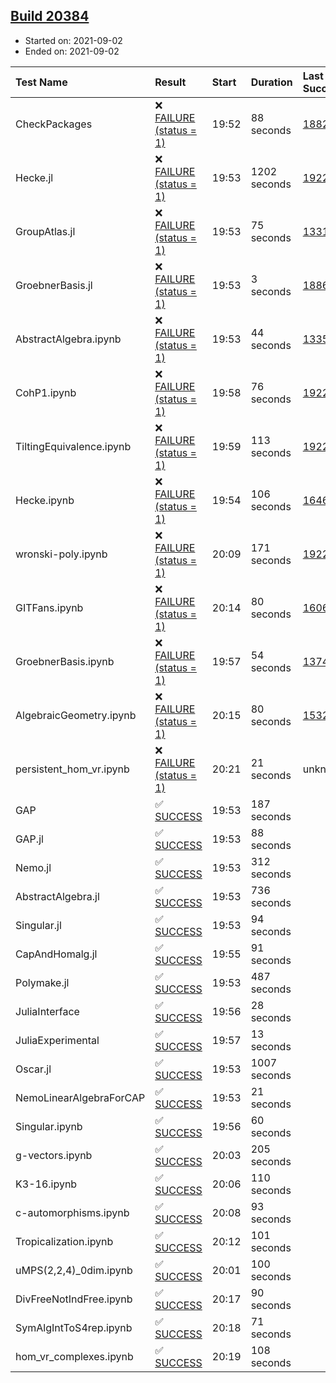 ## [Build 20384](https://oscarci.mathematik.uni-kl.de/job/oscar/20384/)

* Started on: 2021-09-02
* Ended on: 2021-09-02

| Test Name    | Result | Start | Duration | Last Success | First Failure |
|:-------------|:-------|:------|:---------|:-------------|:--------------|
| CheckPackages | ❌ [FAILURE (status = 1)](https://oscarci.mathematik.uni-kl.de/job/oscar/20384/artifact/logs/build-20384/CheckPackages.log) | 19:52 | 88 seconds | [18822](https://oscarci.mathematik.uni-kl.de/job/oscar/18822/) | [18823](https://oscarci.mathematik.uni-kl.de/job/oscar/18823/) |
| Hecke.jl | ❌ [FAILURE (status = 1)](https://oscarci.mathematik.uni-kl.de/job/oscar/20384/artifact/logs/build-20384/Hecke.jl.log) | 19:53 | 1202 seconds | [19222](https://oscarci.mathematik.uni-kl.de/job/oscar/19222/) | [20152](https://oscarci.mathematik.uni-kl.de/job/oscar/20152/) |
| GroupAtlas.jl | ❌ [FAILURE (status = 1)](https://oscarci.mathematik.uni-kl.de/job/oscar/20384/artifact/logs/build-20384/GroupAtlas.jl.log) | 19:53 | 75 seconds | [13311](https://oscarci.mathematik.uni-kl.de/job/oscar/13311/) | [13312](https://oscarci.mathematik.uni-kl.de/job/oscar/13312/) |
| GroebnerBasis.jl | ❌ [FAILURE (status = 1)](https://oscarci.mathematik.uni-kl.de/job/oscar/20384/artifact/logs/build-20384/GroebnerBasis.jl.log) | 19:53 | 3 seconds | [18864](https://oscarci.mathematik.uni-kl.de/job/oscar/18864/) | [18865](https://oscarci.mathematik.uni-kl.de/job/oscar/18865/) |
| AbstractAlgebra.ipynb | ❌ [FAILURE (status = 1)](https://oscarci.mathematik.uni-kl.de/job/oscar/20384/artifact/logs/build-20384/AbstractAlgebra.ipynb.log) | 19:53 | 44 seconds | [13355](https://oscarci.mathematik.uni-kl.de/job/oscar/13355/) | [13356](https://oscarci.mathematik.uni-kl.de/job/oscar/13356/) |
| CohP1.ipynb | ❌ [FAILURE (status = 1)](https://oscarci.mathematik.uni-kl.de/job/oscar/20384/artifact/logs/build-20384/CohP1.ipynb.log) | 19:58 | 76 seconds | [19222](https://oscarci.mathematik.uni-kl.de/job/oscar/19222/) | [20152](https://oscarci.mathematik.uni-kl.de/job/oscar/20152/) |
| TiltingEquivalence.ipynb | ❌ [FAILURE (status = 1)](https://oscarci.mathematik.uni-kl.de/job/oscar/20384/artifact/logs/build-20384/TiltingEquivalence.ipynb.log) | 19:59 | 113 seconds | [19222](https://oscarci.mathematik.uni-kl.de/job/oscar/19222/) | [20152](https://oscarci.mathematik.uni-kl.de/job/oscar/20152/) |
| Hecke.ipynb | ❌ [FAILURE (status = 1)](https://oscarci.mathematik.uni-kl.de/job/oscar/20384/artifact/logs/build-20384/Hecke.ipynb.log) | 19:54 | 106 seconds | [16463](https://oscarci.mathematik.uni-kl.de/job/oscar/16463/) | [16464](https://oscarci.mathematik.uni-kl.de/job/oscar/16464/) |
| wronski-poly.ipynb | ❌ [FAILURE (status = 1)](https://oscarci.mathematik.uni-kl.de/job/oscar/20384/artifact/logs/build-20384/wronski-poly.ipynb.log) | 20:09 | 171 seconds | [19222](https://oscarci.mathematik.uni-kl.de/job/oscar/19222/) | [20152](https://oscarci.mathematik.uni-kl.de/job/oscar/20152/) |
| GITFans.ipynb | ❌ [FAILURE (status = 1)](https://oscarci.mathematik.uni-kl.de/job/oscar/20384/artifact/logs/build-20384/GITFans.ipynb.log) | 20:14 | 80 seconds | [16068](https://oscarci.mathematik.uni-kl.de/job/oscar/16068/) | [16069](https://oscarci.mathematik.uni-kl.de/job/oscar/16069/) |
| GroebnerBasis.ipynb | ❌ [FAILURE (status = 1)](https://oscarci.mathematik.uni-kl.de/job/oscar/20384/artifact/logs/build-20384/GroebnerBasis.ipynb.log) | 19:57 | 54 seconds | [13748](https://oscarci.mathematik.uni-kl.de/job/oscar/13748/) | [13749](https://oscarci.mathematik.uni-kl.de/job/oscar/13749/) |
| AlgebraicGeometry.ipynb | ❌ [FAILURE (status = 1)](https://oscarci.mathematik.uni-kl.de/job/oscar/20384/artifact/logs/build-20384/AlgebraicGeometry.ipynb.log) | 20:15 | 80 seconds | [15322](https://oscarci.mathematik.uni-kl.de/job/oscar/15322/) | [15323](https://oscarci.mathematik.uni-kl.de/job/oscar/15323/) |
| persistent_hom_vr.ipynb | ❌ [FAILURE (status = 1)](https://oscarci.mathematik.uni-kl.de/job/oscar/20384/artifact/logs/build-20384/persistent_hom_vr.ipynb.log) | 20:21 | 21 seconds | unknown | unknown |
| GAP | ✅ [SUCCESS](https://oscarci.mathematik.uni-kl.de/job/oscar/20384/artifact/logs/build-20384/GAP.log) | 19:53 | 187 seconds |  |  |
| GAP.jl | ✅ [SUCCESS](https://oscarci.mathematik.uni-kl.de/job/oscar/20384/artifact/logs/build-20384/GAP.jl.log) | 19:53 | 88 seconds |  |  |
| Nemo.jl | ✅ [SUCCESS](https://oscarci.mathematik.uni-kl.de/job/oscar/20384/artifact/logs/build-20384/Nemo.jl.log) | 19:53 | 312 seconds |  |  |
| AbstractAlgebra.jl | ✅ [SUCCESS](https://oscarci.mathematik.uni-kl.de/job/oscar/20384/artifact/logs/build-20384/AbstractAlgebra.jl.log) | 19:53 | 736 seconds |  |  |
| Singular.jl | ✅ [SUCCESS](https://oscarci.mathematik.uni-kl.de/job/oscar/20384/artifact/logs/build-20384/Singular.jl.log) | 19:53 | 94 seconds |  |  |
| CapAndHomalg.jl | ✅ [SUCCESS](https://oscarci.mathematik.uni-kl.de/job/oscar/20384/artifact/logs/build-20384/CapAndHomalg.jl.log) | 19:55 | 91 seconds |  |  |
| Polymake.jl | ✅ [SUCCESS](https://oscarci.mathematik.uni-kl.de/job/oscar/20384/artifact/logs/build-20384/Polymake.jl.log) | 19:53 | 487 seconds |  |  |
| JuliaInterface | ✅ [SUCCESS](https://oscarci.mathematik.uni-kl.de/job/oscar/20384/artifact/logs/build-20384/JuliaInterface.log) | 19:56 | 28 seconds |  |  |
| JuliaExperimental | ✅ [SUCCESS](https://oscarci.mathematik.uni-kl.de/job/oscar/20384/artifact/logs/build-20384/JuliaExperimental.log) | 19:57 | 13 seconds |  |  |
| Oscar.jl | ✅ [SUCCESS](https://oscarci.mathematik.uni-kl.de/job/oscar/20384/artifact/logs/build-20384/Oscar.jl.log) | 19:53 | 1007 seconds |  |  |
| NemoLinearAlgebraForCAP | ✅ [SUCCESS](https://oscarci.mathematik.uni-kl.de/job/oscar/20384/artifact/logs/build-20384/NemoLinearAlgebraForCAP.log) | 19:53 | 21 seconds |  |  |
| Singular.ipynb | ✅ [SUCCESS](https://oscarci.mathematik.uni-kl.de/job/oscar/20384/artifact/logs/build-20384/Singular.ipynb.log) | 19:56 | 60 seconds |  |  |
| g-vectors.ipynb | ✅ [SUCCESS](https://oscarci.mathematik.uni-kl.de/job/oscar/20384/artifact/logs/build-20384/g-vectors.ipynb.log) | 20:03 | 205 seconds |  |  |
| K3-16.ipynb | ✅ [SUCCESS](https://oscarci.mathematik.uni-kl.de/job/oscar/20384/artifact/logs/build-20384/K3-16.ipynb.log) | 20:06 | 110 seconds |  |  |
| c-automorphisms.ipynb | ✅ [SUCCESS](https://oscarci.mathematik.uni-kl.de/job/oscar/20384/artifact/logs/build-20384/c-automorphisms.ipynb.log) | 20:08 | 93 seconds |  |  |
| Tropicalization.ipynb | ✅ [SUCCESS](https://oscarci.mathematik.uni-kl.de/job/oscar/20384/artifact/logs/build-20384/Tropicalization.ipynb.log) | 20:12 | 101 seconds |  |  |
| uMPS(2,2,4)_0dim.ipynb | ✅ [SUCCESS](https://oscarci.mathematik.uni-kl.de/job/oscar/20384/artifact/logs/build-20384/uMPS-2-2-4-_0dim.ipynb.log) | 20:01 | 100 seconds |  |  |
| DivFreeNotIndFree.ipynb | ✅ [SUCCESS](https://oscarci.mathematik.uni-kl.de/job/oscar/20384/artifact/logs/build-20384/DivFreeNotIndFree.ipynb.log) | 20:17 | 90 seconds |  |  |
| SymAlgIntToS4rep.ipynb | ✅ [SUCCESS](https://oscarci.mathematik.uni-kl.de/job/oscar/20384/artifact/logs/build-20384/SymAlgIntToS4rep.ipynb.log) | 20:18 | 71 seconds |  |  |
| hom_vr_complexes.ipynb | ✅ [SUCCESS](https://oscarci.mathematik.uni-kl.de/job/oscar/20384/artifact/logs/build-20384/hom_vr_complexes.ipynb.log) | 20:19 | 108 seconds |  |  |
